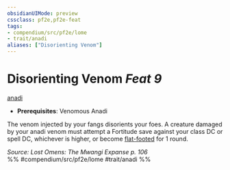 ```yaml
---
obsidianUIMode: preview
cssclass: pf2e,pf2e-feat
tags:
- compendium/src/pf2e/lome
- trait/anadi
aliases: ["Disorienting Venom"]
---
```

# Disorienting Venom  *Feat 9*  
[anadi](/rules/traits/anadi-lome.md)  

- **Prerequisites**: Venomous Anadi

The venom injected by your fangs disorients your foes. A creature damaged by your anadi venom must attempt a Fortitude save against your class DC or spell DC, whichever is higher, or become [flat-footed](/rules/conditions.md#Flat-footed) for 1 round.

*Source: Lost Omens: The Mwangi Expanse p. 106*  
%% #compendium/src/pf2e/lome #trait/anadi %%